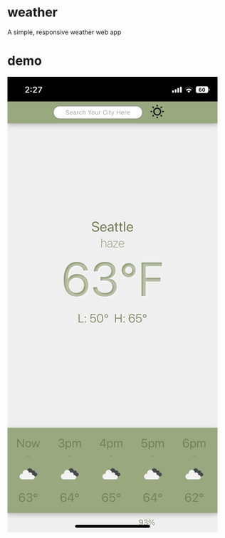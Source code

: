 # weather
A simple, responsive weather web app

# demo
![<img src="weather-demo.jpeg" width="100"/>](weather-demo.jpeg)

